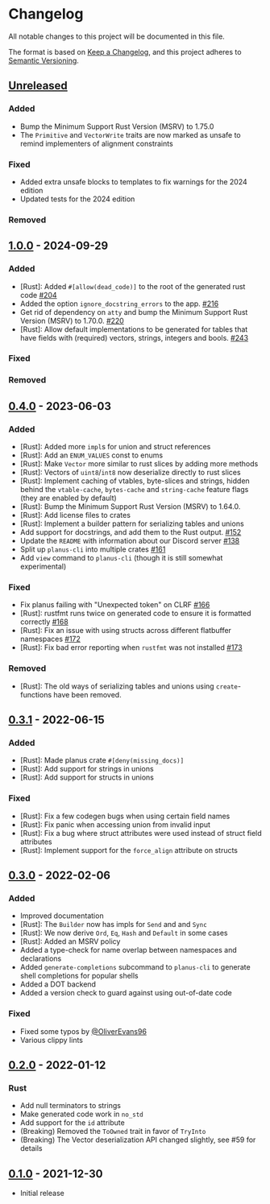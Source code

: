 # Changelog

All notable changes to this project will be documented in this file.

The format is based on [Keep a Changelog](https://keepachangelog.com/en/1.0.0/),
and this project adheres to [Semantic Versioning](https://semver.org/spec/v2.0.0.html).

## [Unreleased]

### Added

- Bump the Minimum Support Rust Version (MSRV) to 1.75.0
- The `Primitive` and `VectorWrite` traits are now marked as unsafe to remind implementers of alignment constraints

### Fixed

- Added extra unsafe blocks to templates to fix warnings for the 2024 edition
- Updated tests for the 2024 edition

### Removed

## [1.0.0] - 2024-09-29

### Added

- \[Rust\]: Added `#[allow(dead_code)]` to the root of the generated rust code [#204](https://github.com/planus-org/planus/pull/204)
- Added the option `ignore_docstring_errors` to the app. [#216](https://github.com/planus-org/planus/pull/216)
- Get rid of dependency on `atty` and bump the Minimum Support Rust Version (MSRV) to 1.70.0. [#220](https://github.com/planus-org/planus/pull/220)
- \[Rust\]: Allow default implementations to be generated for tables that have fields with (required) vectors, strings, integers and bools. [#243](https://github.com/planus-org/planus/pull/243)

### Fixed

### Removed

## [0.4.0] - 2023-06-03

### Added

- \[Rust\]: Added more `impl`s for union and struct references
- \[Rust\]: Add an `ENUM_VALUES` const to enums
- \[Rust\]: Make `Vector` more similar to rust slices by adding more methods
- \[Rust\]: Vectors of `uint8`/`int8` now deserialize directly to rust slices
- \[Rust\]: Implement caching of vtables, byte-slices and strings, hidden
  behind the `vtable-cache`, `bytes-cache` and `string-cache` feature flags
  (they are enabled by default)
- \[Rust\]: Bump the Minimum Support Rust Version (MSRV) to 1.64.0.
- \[Rust\]: Add license files to crates
- \[Rust\]: Implement a builder pattern for serializing tables and unions
- Add support for docstrings, and add them to the Rust output. [#152](https://github.com/planus-org/planus/pull/152)
- Update the `README` with information about our Discord server [#138](https://github.com/planus-org/planus/pull/138)
- Split up `planus-cli` into multiple crates [#161](https://github.com/planus-org/planus/pull/161)
- Add `view` command to `planus-cli` (though it is still somewhat experimental)

### Fixed

- Fix planus failing with "Unexpected token" on CLRF [#166](https://github.com/planus-org/planus/pull/166)
- \[Rust\]: rustfmt runs twice on generated code to ensure it is formatted correctly [#168](https://github.com/planus-org/planus/pull/168)
- \[Rust\]: Fix an issue with using structs across different flatbuffer namespaces [#172](https://github.com/planus-org/planus/pull/172)
- \[Rust\]: Fix bad error reporting when `rustfmt` was not installed [#173](https://github.com/planus-org/planus/pull/173)

### Removed

- \[Rust\]: The old ways of serializing tables and unions using `create`-functions have been removed.

## [0.3.1] - 2022-06-15

### Added

- \[Rust\]: Made planus crate `#[deny(missing_docs)]`
- \[Rust\]: Add support for strings in unions
- \[Rust\]: Add support for structs in unions

### Fixed

- \[Rust\]: Fix a few codegen bugs when using certain field names
- \[Rust\]: Fix panic when accessing union from invalid input
- \[Rust\]: Fix a bug where struct attributes were used instead of struct field attributes
- \[Rust\]: Implement support for the `force_align` attribute on structs

## [0.3.0] - 2022-02-06

### Added

- Improved documentation
- \[Rust\]: The `Builder` now has impls for `Send` and and `Sync`
- \[Rust\]: We now derive `Ord`, `Eq`, `Hash` and `Default` in some cases
- \[Rust\]: Added an MSRV policy
- Added a type-check for name overlap between namespaces and declarations
- Added `generate-completions` subcommand to `planus-cli` to generate shell completions for popular shells
- Added a DOT backend
- Added a version check to guard against using out-of-date code

### Fixed

- Fixed some typos by [@OliverEvans96](https://github.com/OliverEvans96)
- Various clippy lints

## [0.2.0] - 2022-01-12

### Rust

- Add null terminators to strings
- Make generated code work in `no_std`
- Add support for the `id` attribute
- (Breaking) Removed the `ToOwned` trait in favor of `TryInto`
- (Breaking) The Vector deserialization API changed slightly, see #59 for details

## [0.1.0] - 2021-12-30

- Initial release

[Unreleased]: https://github.com/planus-org/planus/compare/v1.0.0...HEAD
[1.0.0]: https://github.com/planus-org/planus/compare/v0.4.0...v1.0.0
[0.4.0]: https://github.com/planus-org/planus/compare/v0.3.1...v0.4.0
[0.3.1]: https://github.com/planus-org/planus/compare/v0.3.0...v0.3.1
[0.3.0]: https://github.com/planus-org/planus/compare/v0.2.0...v0.3.0
[0.2.0]: https://github.com/planus-org/planus/compare/v0.1.0...v0.2.0
[0.1.0]: https://github.com/planus-org/planus/releases/tag/v0.1.0
